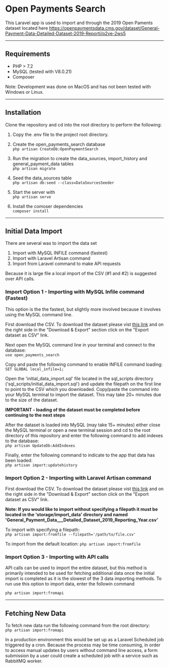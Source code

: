 # Open Payments Search
This Laravel app is used to import and through the 2019 Open Paments dataset located here 
https://openpaymentsdata.cms.gov/dataset/General-Payment-Data-Detailed-Dataset-2019-Reporti/p2ve-2ws5

___

## Requirements
- PHP > 7.2
- MySQL (tested with V8.0.21)
- Composer

Note: Development was done on MacOS and has not been tested with Windows or Linux.
___
## Installation
Clone the repository and cd into the root directory to perform the following:

1. Copy the .env file to the project root directory.

2. Create the open_payments_search database  
`php artisan CreateDb:OpenPaymentSearch`

3. Run the migration to create the data_sources, import_history and general_payment_data tables  
`php artisan migrate`

4. Seed the data_sources table  
`php artisan db:seed --class=DataSourcesSeeder`

5. Start the server with  
`php artisan serve`

6. Install the comoser dependencies  
`composer install` 

___

## Initial Data Import

There are several was to import the data set
1. Import with MySQL INFILE command (fastest)
2. Import with Laravel Artisan command
3. Import from Laravel command to make API requests

Because it is large file a local import of the CSV  (#1 and #2) is suggested over API calls.

### **Import Option 1 - Importing with MySQL Infile command (Fastest)**

This option is the the fastest, but slightly more involved because it involves using the MySQL  command line.

First download the CSV. To download the dataset please vist [this link](https://dev.socrata.com/foundry/openpaymentsdata.cms.gov/p2ve-2ws5) and on the right side in the "Download & Export" section click on the "Export dataset as CSV" link.

Next open the MySQL command line in your terminal and connect to the database:  
`use open_payments_search`

Copy and paste the following command to enable INFILE command loading:  
`SET GLOBAL local_infile=1;`

Open the 'initial_data_import.sql' file located in the sql_scripts directory ('sql_scripts/initial_data_import.sql') and update the filepath on the first line to point to the CSV which you downloaded. Copy/paste the command into your MySQL terminal to import the dataset. This may take 20+ minutes due to the size of the dataset.

**IMPORTANT - loading of the dataset must be completed before continuing to the next steps**

 After the dataset is loaded into MySQL (may take 15+ minutes) either close the MySQL terminal or open a new terminal session and cd to the root directory of this repository and enter the following command to add indexes to the database:  
`php artisan UpdateDb:AddIndexes`

Finally, enter the following command to indicate to the app that data has been loaded:  
`php artisan import:updatehistory`

### **Import Option 2 - Importing with Laravel Artisan command**

First download the CSV. To download the dataset please vist [this link](https://dev.socrata.com/foundry/openpaymentsdata.cms.gov/p2ve-2ws5) and on the right side in the "Download & Export" section click on the "Export dataset as CSV" link.

**Note: If you would like to import without specifying a filepath it must be located in the 'storage/import_data' directory and named 'General_Payment_Data___Detailed_Dataset_2019_Reporting_Year.csv'**

To import with specifying a filepath:  
`php artisan import:fromfile --filepath='/path/to/file.csv'`

To import from the default location:
`php artisan import:fromfile`

### **Import Option 3 - Importing with API calls** 

API calls can be used to import the entire dataset, but this method is primarily intended to be used for fetching additional data once the initial import is completed as it is the slowest of the 3 data importing methods. To run use this option to import data, enter the followin command

`php artisan import:fromapi`

___
## Fetching New Data

To fetch new data run the following command from the root directory:  
`php artisan import:fromapi`

In a production environment this would be set up as a Laravel Scheduled job triggered by a cron. Because the process may be time consuming, in order to access manual updates by users without command line access, a form submission by a user could create a scheduled job with a service such as RabbitMQ worker.